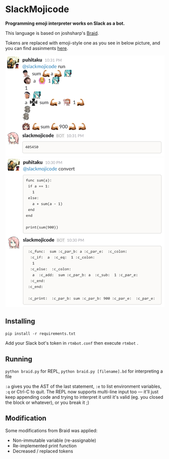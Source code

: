 # SlackMojicode

**Programming emoji interpreter works on Slack as a bot.**

This language is based on joshsharp's [Braid](https://github.com/joshsharp/braid).

Tokens are replaced with emoji-style one as you see in below picture, and you can find assinments [here](slackmojicode/lexer.py).

![Run script](pic/run.png)
![Convert script](pic/convert.png)

## Installing

`pip install -r requirements.txt`

Add your Slack bot's token in `rtmbot.conf` then execute `rtmbot` .

## Running

`python braid.py` for REPL, `python braid.py [filename].bd` for interpreting a file

`:a` gives you the AST of the last statement, `:e` to list environment variables, `:q` or Ctrl-C to quit. The REPL now supports multi-line input too — it'll just keep appending code and trying to interpret it until it's valid (eg. you closed the block or whatever), or you break it ;)

## Modification

Some modifications from Braid was applied:

 - Non-immutable variable (re-assignable)
 - Re-implemented print function
 - Decreased / replaced tokens

